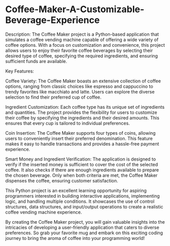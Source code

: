 # Coffee-Maker-A-Customizable-Beverage-Experience
Description:
The Coffee Maker project is a Python-based application that simulates a coffee vending machine capable of offering a wide variety of coffee options. With a focus on customization and convenience, this project allows users to enjoy their favorite coffee beverages by selecting their desired type of coffee, specifying the required ingredients, and ensuring sufficient funds are available.

Key Features:

Coffee Variety: The Coffee Maker boasts an extensive collection of coffee options, ranging from classic choices like espresso and cappuccino to trendy favorites like macchiato and latte. Users can explore the diverse selection to find their preferred cup of coffee.

Ingredient Customization: Each coffee type has its unique set of ingredients and quantities. The project provides the flexibility for users to customize their coffee by specifying the ingredients and their desired amounts. This ensures that every cup is tailored to individual preferences.

Coin Insertion: The Coffee Maker supports four types of coins, allowing users to conveniently insert their preferred denomination. This feature makes it easy to handle transactions and provides a hassle-free payment experience.

Smart Money and Ingredient Verification: The application is designed to verify if the inserted money is sufficient to cover the cost of the selected coffee. It also checks if there are enough ingredients available to prepare the chosen beverage. Only when both criteria are met, the Coffee Maker dispenses the coffee, ensuring customer satisfaction.

This Python project is an excellent learning opportunity for aspiring programmers interested in building interactive applications, implementing logic, and handling multiple conditions. It showcases the use of control structures, data structures, and input/output operations to create a realistic coffee vending machine experience.

By creating the Coffee Maker project, you will gain valuable insights into the intricacies of developing a user-friendly application that caters to diverse preferences. So grab your favorite mug and embark on this exciting coding journey to bring the aroma of coffee into your programming world!
